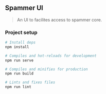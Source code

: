 ## Spammer UI

> An UI to facilites access to spammer core. 

### Project setup

```sh
# Install deps
npm install

# Compiles and hot-reloads for development
npm run serve

# Compiles and minifies for production
npm run build

# Lints and fixes files
npm run lint
```
